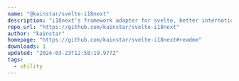 ```yaml
---
name: "@kainstar/svelte-i18next"
description: "i18next's framework adapter for svelte, better internationalization UX"
repo_url: "https://github.com/kainstar/svelte-i18next"
author: "kainstar"
homepage: "https://github.com/kainstar/svelte-i18next#readme"
downloads: 1
updated: "2024-03-23T12:58:19.977Z"
tags: 
  - utility
---
```

